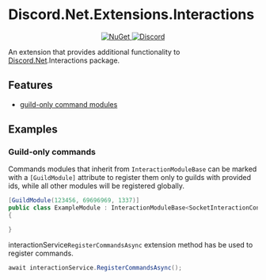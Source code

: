 # Discord.Net.Extensions.Interactions
<p align="center">
  <a href="https://www.nuget.org/packages/Discord.Net.Extensions.Interactions/">
    <img src="https://img.shields.io/nuget/vpre/Discord.Net.Extensions.Interactions.svg" alt="NuGet">
  </a>
  <a href="https://discord.gg/dnet">
    <img src="https://discord.com/api/guilds/848176216011046962/widget.png" alt="Discord">
  </a>
</p>

An extension that provides additional functionality to [Discord.Net](https://github.com/discord-net/Discord.Net).Interactions package.

## Features
- [guild-only command modules](https://github.com/Misha-133/Discord.Net.Extensions.Interactions#guild-only-commands)

## Examples
### Guild-only commands
Commands modules that inherit from `InteractionModuleBase` can be marked with a `[GuildModule]` attribute to register them only to guilds with provided ids, while all other modules will be registered globally.
```cs
[GuildModule(123456, 69696969, 1337)]
public class ExampleModule : InteractionModuleBase<SocketInteractionContext>
{

}
```

interactionService`RegisterCommandsAsync` extension method has be used to register commands. 
```cs
await interactionService.RegisterCommandsAsync();
```
